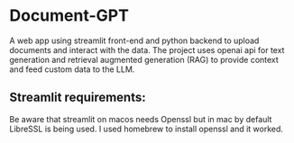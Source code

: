 # Document-GPT
A web app using streamlit front-end and python backend to upload documents and interact with the data. The project uses openai api for text generation and retrieval augmented generation (RAG) to provide context and feed custom data to the LLM.


## Streamlit requirements:
Be aware that streamlit on macos needs Openssl but in mac by default LibreSSL is being used.
I used homebrew to install openssl and it worked.
